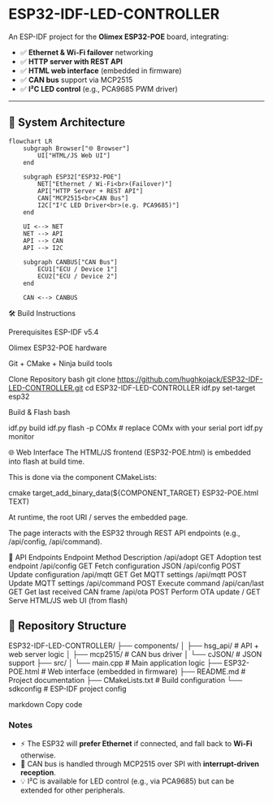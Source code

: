 # ESP32-IDF-LED-CONTROLLER

An ESP-IDF project for the **Olimex ESP32-POE** board, integrating:

- ✅ **Ethernet & Wi-Fi failover** networking  
- ✅ **HTTP server with REST API**  
- ✅ **HTML web interface** (embedded in firmware)  
- ✅ **CAN bus** support via MCP2515  
- ✅ **I²C LED control** (e.g., PCA9685 PWM driver)

---

## 📡 System Architecture

```mermaid
flowchart LR
    subgraph Browser["🌐 Browser"]
        UI["HTML/JS Web UI"]
    end

    subgraph ESP32["ESP32-POE"]
        NET["Ethernet / Wi-Fi<br>(Failover)"]
        API["HTTP Server + REST API"]
        CAN["MCP2515<br>CAN Bus"]
        I2C["I²C LED Driver<br>(e.g. PCA9685)"]
    end

    UI <--> NET
    NET --> API
    API --> CAN
    API --> I2C

    subgraph CANBUS["CAN Bus"]
        ECU1["ECU / Device 1"]
        ECU2["ECU / Device 2"]
    end

    CAN <--> CANBUS
```
🛠️ Build Instructions

Prerequisites
ESP-IDF v5.4

Olimex ESP32-POE hardware

Git + CMake + Ninja build tools

Clone Repository
bash
git clone https://github.com/hughkojack/ESP32-IDF-LED-CONTROLLER.git
cd ESP32-IDF-LED-CONTROLLER
idf.py set-target esp32

Build & Flash
bash

idf.py build
idf.py flash -p COMx   # replace COMx with your serial port
idf.py monitor

🌐 Web Interface
The HTML/JS frontend (ESP32-POE.html) is embedded into flash at build time.

This is done via the component CMakeLists:

cmake
target_add_binary_data(${COMPONENT_TARGET} ESP32-POE.html TEXT)

At runtime, the root URI / serves the embedded page.

The page interacts with the ESP32 through REST API endpoints (e.g., /api/config, /api/command).

🔌 API Endpoints
Endpoint	Method	Description
/api/adopt	GET	Adoption test endpoint
/api/config	GET	Fetch configuration JSON
/api/config	POST	Update configuration
/api/mqtt	GET	Get MQTT settings
/api/mqtt	POST	Update MQTT settings
/api/command	POST	Execute command
/api/can/last	GET	Get last received CAN frame
/api/ota	POST	Perform OTA update
/	GET	Serve HTML/JS web UI (from flash)

## 📂 Repository Structure

ESP32-IDF-LED-CONTROLLER/
├── components/
│ ├── hsg_api/ # API + web server logic
│ ├── mcp2515/ # CAN bus driver
│ └── cJSON/ # JSON support
├── src/
│ └── main.cpp # Main application logic
├── ESP32-POE.html # Web interface (embedded in firmware)
├── README.md # Project documentation
├── CMakeLists.txt # Build configuration
└── sdkconfig # ESP-IDF project config

markdown
Copy code

### Notes
- ⚡ The ESP32 will **prefer Ethernet** if connected, and fall back to **Wi-Fi** otherwise.  
- 🚌 CAN bus is handled through MCP2515 over SPI with **interrupt-driven reception**.  
- 💡 I²C is available for LED control (e.g., via PCA9685) but can be extended for other peripherals.  